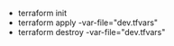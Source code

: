 - terraform init
- terraform apply -var-file="dev.tfvars"
- terraform destroy -var-file="dev.tfvars"